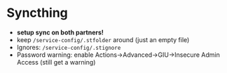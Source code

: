# Syncthing

- **setup sync on both partners!**
- keep `/service-config/.stfolder` around (just an empty file)
- Ignores: `/service-config/.stignore`
- Password warning: enable Actions->Advanced->GIU->Insecure Admin Access (still get a warning)